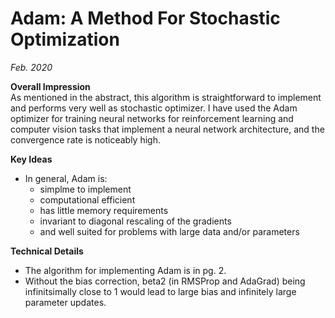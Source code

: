 # Adam: A Method For Stochastic Optimization 
*Feb. 2020*

**Overall Impression** <br>
As mentioned in the abstract, this algorithm is straightforward to implement and performs very well as stochastic optimizer.  I have used
the Adam optimizer for training neural networks for reinforcement learning and computer vision tasks that implement a neural network
architecture, and the convergence rate is noticeably high.

**Key Ideas** <br>
* In general, Adam is:
  - simplme to implement
  - computational efficient
  - has little memory requirements
  - invariant to diagonal rescaling of the gradients
  - and well suited for problems with large data and/or parameters 

**Technical Details** <br>
* The algorithm for implementing Adam is in pg. 2.
* Without the bias correction, beta2 (in RMSProp and AdaGrad) being infinitsimally close to 1 would lead to large bias and infinitely large parameter updates.
